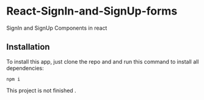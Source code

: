 # React-SignIn-and-SignUp-forms

SignIn and SignUp Components in react

## Installation

To install this app, just clone the repo and and run this command to install all dependencies:

`npm i`

This project is not finished .
